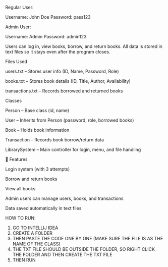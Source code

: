
Regular User:

Username: John Doe
Password: pass123

Admin User:

Username: Admin
Password: admin123


Users can log in, view books, borrow, and return books.
All data is stored in text files so it stays even after the program closes.

Files Used

users.txt – Stores user info (ID, Name, Password, Role)

books.txt – Stores book details (ID, Title, Author, Availability)

transactions.txt – Records borrowed and returned books

Classes

Person – Base class (id, name)

User – Inherits from Person (password, role, borrowed books)

Book – Holds book information

Transaction – Records book borrow/return data

LibrarySystem – Main controller for login, menu, and file handling

🧠 Features

Login system (with 3 attempts)

Borrow and return books

View all books

Admin users can manage users, books, and transactions

Data saved automatically in text files

HOW TO RUN:

1. GO TO INTELLIJ IDEA
2. CREATE A FOLDER
3. THEN PASTE THE CODE ONE BY ONE (MAKE SURE THE FILE IS AS THE NAME OF THE CLASS)
4. THE TXT FILE SHOULD BE OUTSIDE THE FOLDER, SO RIGHT CLICK THE FOLDER AND THEN CREATE THE TXT FILE
5. THEN RUN

